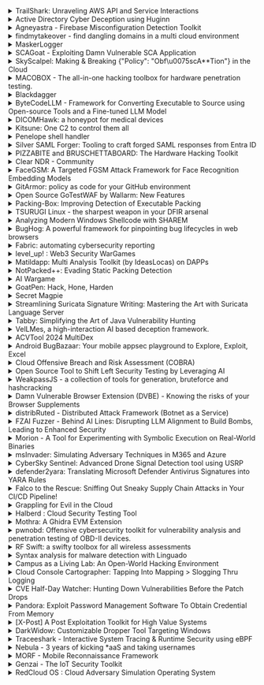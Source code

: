 <details>
  <summary>TrailShark: Unraveling AWS API and Service Interactions</summary>
  TrailShark Capture Utility is a tool designed to integrate AWS CloudTrail logs directly into Wireshark. This integration allows for near-real-time analysis of AWS API calls, providing invaluable insights for debugging, security and research. With TrailShark, you can capture and examine the internal API calls triggered by AWS services, better understand what is "running under the hood", consequently shedding light on potential vulnerabilities and security flaws.

  Github: https://github.com/Aqua-Nautilus/TrailShark
</details>

<details>
  <summary>Active Directory Cyber Deception using Huginn</summary>
  Huginn helps realise strategic adversary deception concepts from the MITRE Engage framework and the European Central Bank's cyber resilience report using novel techniques and an open-source program.



We demonstrate creation and monitoring of the following decoy assets during this presentation:

- Certificate Templates (ESC4 &amp; ESC1)

- Computer Object Take-over via RBCD

- Decoy Users

- Decoy Object ACLs

- Retrieve GMSA Passwords



Our objectives are to:

- Reduce the security posture requirements for engaging in cyber deception.

- Balance the intrinsic asymmetry of cyber-attacks by raising high-fidelity alerts around advanced attacker activity.

- Impose cost by embedding high-value deception artefacts within critical attack paths.

Github: https://github.com/huginn/huginn
</details>

<details>
  <summary>Agneyastra - Firebase Misconfiguration Detection Toolkit</summary>
  Firebase, a versatile platform by Google, powers countless web and mobile applications with its extensive suite of services including real-time databases, authentication, cloud storage, and hosting. Its ubiquity and ease of use make it a popular choice among developers, but also a prime target for misconfigurations that can lead to significant security vulnerabilities.



Agneyastra, a mythological weapon bestowed upon by the Agni (fire) Dev (god) is a divine weapon associated with the fire element. Presenting Agneyastra, a cutting-edge tool designed to empower bug bounty hunters and security professionals with unparalleled precision in detecting Firebase misconfigurations. With its comprehensive checks covering all of Firebase services, an intelligent correlation engine, and automated report generation, Agneyastra ensures that no vulnerability goes unnoticed, turning the tides in your favor.



Key Features:



1. Checks for Misconfiguration in all the Firebase services.

2. Intelligent Correlation Engine.

3. POC and Report Creation.


Github: https://github.com/JA3G3R/agneyastra
</details>

<details>
  <summary>findmytakeover - find dangling domains in a multi cloud environment</summary>
  findmytakeover detects dangling DNS record in a multi cloud environment. It does this by scanning all the DNS zones and the infrastructure present within the configured cloud service provider either in a single account or multiple accounts and finding the DNS record for which the infrastructure behind it does not exist anymore rather than using wordlist or bruteforcing DNS servers.

  Github: https://github.com/anirudhbiyani/findmytakeover
</details>

<details>
  <summary>MaskerLogger</summary>
  Have you ever been coding late at night, desperately trying to fix a bug before a deadline? In that mad scramble, did you accidentally log some sensitive data like a password or a customer's social security number? We've all been there. But those seemingly harmless logs can be a goldmine for attackers.

The pressure to produce features can lead to what we call "tunnel vision coding." We focus on critical tasks, sometimes neglecting crucial aspects like secure logging. To troubleshoot issues quickly, developers often leave trails of breadcrumbs - log messages. However, the rush to fix problems can lead to accidentally including sensitive data in these logs. Log management systems aren't designed to handle this sensitive information, creating a gaping security hole.

Imagine a hacker finding a log file with a juicy password or access token. It could be the key to a major security breach, costing your company millions in damages and reputational harm.

That's where MaskerLogger comes in as your security shield. It's an open-source logging library that seamlessly integrates with popular frameworks. MaskerLogger acts as a guardian for your sensitive information. It automatically detects and masks any sensitive data a developer might unintentionally log, keeping your logs clean and security-tight.

MaskerLogger isn't just about security. It saves developers valuable time by automating data masking, reducing the risk of human error. No more sifting through logs and redacting sensitive information manually.

Github: https://github.com/oxsecurity/MaskerLogger
</details>

<details>
  <summary>SCAGoat - Exploiting Damn Vulnerable SCA Application</summary>
  SCAGoat is a deliberately insecure web application designed for learning and testing Software Composition Analysis (SCA) tools. It offers a hands-on environment to explore vulnerabilities in Node.js and Java Springboot applications, including actively exploitable CVEs like CVE-2023-42282 and CVE-2021-44228 (log4j). This application can be utilized to evaluate various SCA and container security tools, assessing their capability to identify vulnerable packages and code reachability. As part of our independent research, the README includes reports from SCA tools like semgrep, snyk, and endor labs. Future research plans include incorporating compromised or malicious packages to test SCA tool detection and exploring supply chain attack scenarios.

  Github: https://github.com/harekrishnarai/Damn-vulnerable-sca
</details>

<details>
  <summary>SkyScalpel: Making & Breaking {"Policy": "Obf\u0075scA**Tion"} in the Cloud</summary>
  Cloud security professionals today must understand the role policies play in access management for all identities in their organizations � humans and machines alike. However, calculating an identity's effective permissions is complex due to policy inheritance (e.g. managed policies inherited from groups, roles and Service Control Principal, each with their own potential inline policies). But is a firm grasp on permissions calculation sufficient?  

 

Obfuscation of cloud policies, remote administration command scripts and various permissions parameters is an oft-overlooked attack vector with implications at several stages of the detection engineering pipeline. When "Allow" becomes "Al\u006Cow" and "iam:PassRole" becomes "iam:P*ole", are current detections evaded? Some obfuscation techniques are detectable in runtime events during creation but silently sanitized upon storage and/or later retrieval by corresponding APIs. Other techniques persist into the storage of created entities (e.g. IAM policies). These obfuscation scenarios can evade string-based detections, break policy rendering pages in Management Consoles, and even selectively overwrite policy contents of an attacker's choosing based on the defender's viewing method. Additionally, we identified subtle differences between official cloud provider tooling (CLI, SDKs, Management Console) that complicate the generation and detection of these obfuscation scenarios.

 

In this Arsenal session we will showcase obfuscation, deobfuscation, and detection scenarios using SkyScalpel � our brand new, fully custom open-source JSON tokenizer and syntax tree parser. SkyScalpel includes highly configurable randomized JSON-level obfuscation (Unicode encoding, insignificant whitespace packing, and selective special characters like \b and &nbsp;), policy-level obfuscation at the syntactical and functional levels (e.g., wildcard expansion of ActionNames), and deobfuscation and detection mechanisms for all aforementioned obfuscation capabilities.

 

Come see how SkyScalpel enables surgical precision in cloud offense and defense.

Github: https://github.com/Permiso-io-tools/SkyScalpel
</details>

<details>
  <summary>MACOBOX - The all-in-one hacking toolbox for hardware penetration testing.</summary>
  Nowadays, the IoT landscape is fulfilled with a multitude of products, devices and solutions using a pletora of protocols, architectures and designs. 

To bring some order to this chaos, MACOBOX was developed. 

MACOBOX has been designed to simplify and enhance hardware penetration testing by providing a comprehensive toolset for analyzing and extracting firmware from various hardware interfaces. With a custom 3D printed case, dedicated boards, and a user-friendly interface, MACOBOX ensures a seamless and efficient testing experience.

In this presentation we will review all its critical features and present some use cases and demos.

Github: https://github.com/mindstormsecurity/MACOBOX
</details>

<details>
  <summary>Blackdagger</summary>
  Blackdagger represents a significant advancement, offering a comprehensive solution for orchestrating complex workflows in DevOps, DevSecOps, MLOps, MLSecOps, and Continuous Automated Red Teaming (CART) environments.



At its core, Blackdagger simplifies the management and execution of intricate workflows through its user-friendly approach and powerful functionality. Leveraging a declarative YAML format, Blackdagger enables users to define automation pipelines using a Directed Acyclic Graph (DAG), facilitating clear and concise expression of task dependencies and execution logic.



What sets Blackdagger apart is its simplicity and versatility. Unlike traditional cron-based schedulers or workflow orchestration platforms, Blackdagger eliminates the need for extensive scripting or coding. With a built-in Web UI, users can easily manage, rerun, and monitor automation pipelines in real-time, streamlining the workflow management process. Additionally, Blackdagger offers native Docker support, enabling seamless integration with containerized environments, and a versatile toolset for task execution, including making HTTP requests and executing commands over SSH.

Blackdagger stands out due to its comprehensive features aimed at simplifying and enhancing automation workflow management. 



Highlights of Blackdagger



* Single binary file installation

* Declarative YAML format for defining DAGs

* Web UI for visually managing, rerunning, and monitoring pipelines

* Use existing programs without any modification

* Self-contained, with no need for a DBMS

* Suitable for Continuous Red Teaming (CART)

* Suitable for DevOps and DevSecOps

* Suitable for MLOps and MLSecOps

Github: https://github.com/ErdemOzgen/blackdagger
</details>

<details>
  <summary>ByteCodeLLM - Framework for Converting Executable to Source using Open-source Tools and a Fine-tuned LLM Model</summary>
  In this talk, we will present a proof of concept for ByteCodeLLM, a tool designed to convert obfuscated or closed-source Python EXEs back into their original source files.

Leveraging a fine-tuned Large Language Model (LLM), ByteCodeLLM offers accurate decompilation of newer Python versions such as 3.8 through 3.12.

Step 1: Extraction and Decompilation

Python EXEs are first extracted into .pyc and .pyd files using open-source tools like PyInstXtractor.

PyCDC and PyCDAS are utilized to decompile .pyc files into partially decompiled .py format and extract the byte code representation.

Step 2: Byte code to source code using a Fine-tuned LLM Model

ByteCodeLLM's model is trained on a vast dataset of Python projects and fine-tuned to provide accurate decompilation.

Using Ollama, users can host the LLM both locally and remotely. By calling the Ollama API, the partially decompiled Python files and their byte code are sent for processing

and generated into complete, accurate, and well-formatted source files.

ByteCodeLLM currently targets Python EXEs but can potentially be extended as a future framework for decompiling other byte code / virtual machine based programming languages and provides an easy-to-use command-line interface.

Github: https://github.com/cyberark/ByteCodeLLM
</details>

<details>
  <summary>DICOMHawk: a honeypot for medical devices</summary>
  DICOM is a standard that is broadly used for the storage and transmission of medical devices. DICOM has been targeted by attackers with millions of patient record data being at risk. For instance, researchers in BlackHat Europe 2023 revealed security issues with DICOM that lead to more than 3,800 DICOM servers accessible via the internet with many leaking health and personal information. 



In this arsenal presentation, we demonstrate DICOMHawk, an open-source python-based honeypot that is tailored for the DICOM protocol. With DICOMHawk we offer security practitioners and research a tool to be able to understand the attack landscape, lure attackers in, as well as understand Internet-level scanners such as Shodan. Among other properties, DICOMHawk offers various operations for a realistic DICOM server environment, the ability to comprehensively log DICOM associations, messages and events to understand incoming attacks, and a user-friendly web interface. Lastly, the honeypot is easily extendable via custom handlers.

Github: https://github.com/honeynet/DICOMHawk
</details>

<details>
  <summary>Kitsune: One C2 to control them all</summary>
  One of the most important tools used in Ethical Hacking and Red Team campaigns, are what we call "Command and Control" tools.



There are currently hundreds of them. Public, private, free or paid. Some are as famous as Cobalt Strike, while others are only known by their own creators.



The main problem with these tools is the lack of compatibility between them. Despite sharing many common elements, such as communication protocols or deployment and execution methods.



After working on different tools that aim to unify the chaotic world of shells and webshells, this ambitious project was born from the same need and aims to streamline and improve the work of pentesters, grouping different tools and techniques in a single graphical interface. In addition, Kitsune is capable of incorporating new functions to already known tools. Some of them, never seen before in other C2s.



If you have ever had too many terminals open, forgotten where a remote shell was or missed a graphical interface for your favourite tool, this talk is for you.

Github: https://github.com/JoelGMSec/Kitsune
</details>

<details>
  <summary>Penelope shell handler</summary>
  Penelope is a shell handler designed to be easy to use and intended to replace netcat when exploiting RCE vulnerabilities. It is compatible with Linux and macOS and requires Python 3.6 or higher. It is a standalone script that does not require any installation or external dependencies, and it is intended to remain this way.



Among the main features are:



 *   Auto-upgrade shells to PTY (realtime resize included)

 *   Logging interaction with the targets

 *   Download files/folders from targets

 *   Upload local/remote files/folders to targets

 *   Run scripts on targets and get output on a local file in real time.

 *   Spawn shells on multiple tabs and/or hosts

 *   Maintain X amount of active shells per host no matter what

 *   Multiple sessions

 *   Multiple listeners

 *   Can be imported by python3 exploits and get shell on the same terminal



Penelope can work in conjunction with metasploit exploits by disabling the default handler with `set DisablePayloadHandler True`



Currently only Unix shells are fully supported. There is only basic support for Windows shells (netcat-like interaction + logging) and the rest of the features are under way.

Github: https://github.com/brightio/penelope
</details>

<details>
  <summary>Silver SAML Forger: Tooling to craft forged SAML responses from Entra ID</summary>
  Silver SAML Forger is a tool developed to PoC SAML response forging, also known as Silver SAML and Golden SAML attacks, against applications federated to Entra ID for authentication using the SAML standard. The tool goes along with research into the vulnerabilities that can present in cloud identity providers, such as Entra ID, where if an attacker has access to the private key material Entra ID uses for SAML response signing, that the target applications may be susceptible to these forging attacks.



While Entra ID protects the private key if generated internally, as it cannot be exported, in the real-world organizations follow bad habits that may leave sensitive private key material available to an attacker. These sorts of habits have been observed by the research team that developed the Silver SAML Forger. Using this tool in combination with tools such as Burp Suite, you can demonstrate forging access to a target application. If the application supports certain types of SAML integrations, the identity provider will have no visibility into the authentication � you could think of these attacks as Kerberos Golden-ticket type attacks.



The tool requires the signing certificate to use, the username that is target for impersonation, and some basic federation information about the target application that can be derived from a few different methods.

Github: https://github.com/Semperis/SilverSamlForger
</details>

<details>
  <summary>PIZZABITE and BRUSCHETTABOARD: The Hardware Hacking Toolkit</summary>
  In the last decade we have witnessed the emerging of a new era of connected devices. With this new trend, we also faced a security knowledge gap that in the recent years emerged respect to the (I)IoT landscape. The lack of a properly-defined workflow to approach a security audit of (I)IoT devices and the lack of technical expertise among security personnel in relation to embedded hardware security worsen this gap even further. To bring some clarity and order to this complicated and variegated matter It has been developed PIZZAbite &amp; BRUSCHETTA-board: an all-in-one hardware hacking toolkit that can be considered the swiss-army-knife of any hardware hacker.

BRUSCHETTA-board is the latest device of the so-called WHID's CyberBakery family. It all started in 2019 from a personal need. The idea was to have a board that could gather in one single solution mutliple tools used by hardware hackers to interact with IoT and Embedded targets. It is the natural evolution of the other boards already presented in the past at BlackHat Arsenal: Focaccia-Board, Burtleina-Board and NANDo-Board. It has been designed for any hardware hacker out there that is looking for a fairly-priced all-in-one debugger &amp; programmer that supports: UART, JTAG, I2C &amp; SPI protocols and allows to interact with different targets' voltages (i.e., 1.8, 2.5, 3.3 and 5 Volts!). 

PIZZAbite is a cheaper and open-hardware version of a commercial PCB holder, perfect for probing &amp; holding your PCB while soldering or inspection. The PIZZAbite PCB probes are mounted on flexible metal arm and a powerful magnet in the base for easy positioning. The one of the kind "lift and drop" function takes away the need for annoying and complicated set screws. Thanks to the extreme flexibility of the arms connected to the PIZZAbite PCBs, the compressible needle (a.k.a. PogoPin) maintain constant pressure at the probing point so even if the board is bumped into the probe tip will always stay in position. 

In this presentation, we will review with practical examples how PIZZAbite &amp; BRUSCHETTA-board work against real IoT devices.

Github-PIZZAbite: https://github.com/whid-injector/PIZZAbite
Github-BRUSCHETTA-board : https://github.com/whid-injector/BRUSCHETTA-board

</details>

<details>
  <summary>Clear NDR - Community</summary>
  <p><span>For the last decade, SELKS has been the go-to open source platform for network security professionals, combining Suricata's power with an all-in-one toolkit. Now, we're unveiling its revolutionary successor: Clear NDR� - Community from Stamus Networks.</span>

<span>This isn't just an upgrade; it's a complete reimagining of what open source network security can be. We've rebuilt the platform from the ground up, focusing on:</span>

<span>Streamlined User Experience: An intuitive interface that makes complex threat hunting and incident response accessible to both seasoned analysts and newcomers alike.</span>
<span>Commercial-Grade Performance: Leveraging the architecture of our Stamus Security Platform, Clear NDR - Community delivers the speed and scalability required for modern, high-traffic networks.</span>
<span>Feature Parity: Inherit many of the advanced features previously exclusive to our commercial platform, including</span>
<span>100% Open Source Commitment: Clear NDR - Community remains completely free to use, modify, and distribute. We believe in the power of community collaboration to drive innovation in network security.</span>
<span>In this talk, Stamus Networks Co-Founder Peter Manev will dive into the technical details of Clear NDR - Community, showcasing its capabilities through real-world scenarios. We'll also discuss our vision for the future of open source network security and how you can get involved in shaping this exciting new platform.</span>

<span>Whether you're a long-time SELKS user, a security enthusiast, or simply curious about the future of network defense, this session will provide a comprehensive introduction to Clear NDR - Community and its potential to transform the way you protect your networks.</span>

<span>Key Takeaways:</span>

<span>Discover the key advancements in Clear NDR - Community compared to SELKS</span>
<span>Learn how to leverage its powerful features for enhanced threat detection and response</span>
<span>Understand the benefits of open source in the network security landscape</span>
<span>Gain insights into how you can contribute to and benefit from the Clear NDR - Community edition</span></p>

Website: https://www.stamus-networks.com
</details>

<details>
  <summary>FaceGSM: A Targeted FGSM Attack Framework for Face Recognition Embedding Models</summary>
  Our faces are being scanned every day: to unlock phones, to establish KYC identity, and perhaps to board many flights. Truth be told, with great adoption comes even greater threats lurking. Since the dawn of facial recognition technology, many adversarial techniques to fool facial recognition models have come to their inception: Fast Gradient Sign Method (FGSM), Deepfake, Projected Gradient Descent (PGD), and many more. The bad news is, to exploit facial recognition technology is no walk in the park. One must have both AI proficiency and hacking finesse to actually pull it off flawlessly. 



But not with FaceGSM. As the name implies, FaceGSM utilizes the FGSM approach to create a subtle layer of semi-invincible pixels. When applied to an image of a person's face, this layer will make the model to misidentify the face as someone else.



What the name does not imply, however, is that you don't even need to know what an FGSM is to exploit a facial recognition model using FaceGSM framework. With just access to a facial recognition model and the target's face of your choice, FaceGSM will attempt to understand the construction of the model, apply image pre-processing accordingly, and then generate layers of perturbation pixels that could make a facial recognition model to misclassify your face into your target's face.

Github: https://github.com/facegsmproject/FaceGSM/
</details>

<details>
  <summary>GitArmor: policy as code for your GitHub environment</summary>
  DevOps security does not only mean protecting the code, but also safeguarding the entire DevOps platform against supply chain attacks, integrity failures, pipelines injections, outsider permissions, worst practices, missing policies and more. 



DevOps platforms like GitHub can easily grow in repos, actions, tokens, users, organizations, issues, PRs, branches, runners, teams, wiki, making admins' life impossible. This means also lowering the security of such environment. 



GitArmor is a policy as code tool, that helps companies,teams and open-source creators, evaluate and enforce their GitHub (only for now) security posture at repository or organization level. Using policies defined using yml, GitArmor can run as CLI, GitHub action or GitHub App, to unify visibility into DevOps security posture and strengthen resource configurations as part of the development cycle.

Github: https://github.com/dcodx/gitarmor
</details>

<details>
  <summary>Open Source GoTestWAF by Wallarm: New Features</summary>
  GoTestWAF is a well-known open-source tool for evaluating Web Application Firewalls (WAFs), Runtime Application Self-Protection (RASPs), Web Application and API Protection (WAAP), and other security solutions by simulating attacks on the protected applications and APIs. The tool supports an extensive array of attack vectors, evasion techniques, data encoding formats, and runs tests across various protocols, including traditional web interfaces, RESTful APIs, WebSocket communications, gRPC, and GraphQL. Upon completion of the tests, it generates an in-depth report grading efficiency of solution and mapping it against OWASP guidelines. 



The recently added features to the GoTestWAF are:

Vendor Identification/Fingerprinting: With session handling improvements, GoTestWAF can automatically identify security tools/vendors and highlights findings in the report.

OWASP Core Rule Set Testing: A script is added to generate test sets from the OWASP Core Rule Set regression testing suite. These vectors are not available by default and require additional steps as outlined in the readme.

Regular Expressions for WAF Response Analysis: Regular expressions can be used to analyze WAF responses.

Cookie Handling: GoTestWAF can consider cookies during scanning and update the session before each request. This allows scanning hosts that require specific WAF-specific cookies, as otherwise, requests are blocked.

Email Report Sending: GoTestWAF interactively prompts for an email address to send the report. 

New Placeholders: Numerous new placeholders have been added, listed in the readme's "How It Works" section.

Github: https://github.com/wallarm/gotestwaf
</details>

<details>
  <summary>Packing-Box: Improving Detection of Executable Packing</summary>
  This Docker image is an experimental toolkit gathering analyzers, detectors, packers, tools and machine learning machinery for making datasets of packed executables and training machine learning models for the static detection of executable packing applied to multiple formats (including PE, ELF and Mach-O) and for studying the best features that can be used in learning-based static detectors. Furthermore, it currently holds various functionalities to focus on supervised, unsupervised or even adversarial learning and is constantly being improved for extending its capabilities.

  Github: https://github.com/packing-box/docker-packing-box
</details>

<details>
  <summary>TSURUGI Linux - the sharpest weapon in your DFIR arsenal</summary>
  Any DFIR analyst knows that everyday in many companies, it doesn't matter the size, it's not easy to perform forensics investigations often due to lack of internal information (like mastery all IT architecture, have the logs or the right one...) and ready to use DFIR tools.



As DFIR professionals we have faced these problems many times and so we decided last year to create something that can help who will need the right tool in the "wrong time" (during a security incident).



And the answer is the Tsurugi Linux project that, of course, can be used also for educational purposes.

A special Tsurugi Linux BLACKHAT EDITION will be shared only with the participants.

https://tsurugi-linux.org/
</details>

<details>
  <summary>Analyzing Modern Windows Shellcode with SHAREM</summary>
  Shellcode is omnipresent, a constant part of the exploitation and malware ecosystem. Injected into process memory, there are limitless possibilities. Yet until recently, analysis techniques were severely lacking. We present SHAREM, an NSA-funded shellcode analysis framework with stunning capabilities that will revolutionize how we approach the analysis of shellcode. 



SHAREM can emulate shellcode, identifying more than 25,000 WinAPI functions as well as 99% of Windows syscalls. This emulation data can also be ingested by its own custom disassembler, allowing for functions and parameters to be identified in the disassembly for the first time ever. The quality of disassembly produced by SHAREM is virtually flawless, markedly superior to what is produced by leading disassemblers. In comparison, IDA Pro or Ghidra might produce a vague "call edx," as opposed to identifying what specific function and parameters is being called, a  highly non-trivial task when dealing with shellcode.



One obstacle with analyzing shellcode can be obfuscation, as an encoded shellcode may be a series of indecipherable bytes�a complete mystery. SHAREM can easily overcome this, presenting the fully decoded form in the disassembler, unlocking all its secrets. Without executing the shellocode, emulation can be used to help fully deobfuscate the shellcode. In short, a binary shellcode � or even the ASCII text representing a shellcode � could be taken and quickly analyzed, to discover its true, hidden functionality.



One game-changing innovation is complete code coverage. With SHAREM, we ensure that all code is executed, capturing function calls and arguments that might otherwise be impossible to get. This is done by taking a series of snapshots of memory and CPU register context; these are restored if a shellcode ends with unreached code. In practical terms, this means if a shellcode ordinarily would prematurely terminate, we might miss out several malicious functions. Complete code coverage allows us to rewind and restart at specific points we should not be able to reach, discovering all functionality.

SHAREM will now integrate AI to help resolve what exactly is going on. The enumerated APIs and parameters can be analyzed to identify malicious techniques, which could be found in MITRE ATT&amp;CK framework and elsewhere. This helps reduce the human analysis effort required. Additionally, 



SHAREM can use AI to rename functions based on functionality. AI is also used to provide detailed text descriptions of how each WinAPI or syscall is used within the shellcode, especially as it pertains to MITRE. There is much more to be seen with the new AI-enhanced capabilities.



The ease and simplicity of SHAREM is breathtaking, especially comparison to how much time and effort similar analysis would require otherwise. SHAREM represents a major shift in our capability to analyze shellcode in a highly efficient manner, documenting every possible clue � whether it be functions, parameters, secrets, or artifacts.



For reverse engineers of all kinds, SHAREM is a must-see presentation.

Github: https://github.com/Bw3ll/sharem
</details>

<details>
  <summary>BugHog: A powerful framework for pinpointing bug lifecycles in web browsers</summary>
  BugHog is a comprehensive framework designed to identify the complete lifecycle of browser bugs, from the code change that introduced the bug to the code change that resolved the bug. For each bug's proof of concept (PoC) integrated in BugHog, the framework can perform automated and dynamic experiments using Chromium and Firefox revision binaries.



Each experiment is performed within a dedicated Docker container, ensuring the installation of all necessary dependencies, in which BugHog downloads the appropriate browser revision binary, and instructs the browser binary to navigate to the locally hosted PoC web page. Through observation of HTTP traffic, the framework determines whether the bug is successfully reproduced. Based on experiment results, BugHog can automatically bisect the browser's revision history to identify the exact revision or narrowed revision range in which the bug was introduced or fixed.



BugHog has already been proven to be a valuable asset in pinpointing the lifecycle of security bugs, such as Content Security Policy bugs.

Github: https://github.com/DistriNet/BugHog
</details>

<details>
  <summary>Fabric: automating cybersecurity reporting</summary>
  Fabric is an open-source CLI tool and a configuration language for automating cybersecurity reporting. Taking inspiration from Terraform, we built a reporting-as-code DevSecOps tool that automates data collation and content rendering. By automating operational reporting, Fabric saves security teams time, formalizes communications, and improves stakeholder management.

  Github: https://github.com/blackstork-io/fabric
</details>

<details>
  <summary>level_up! : Web3 Security WarGames</summary>
  As we navigate the increasingly interconnected digital landscape, the dawn of Web3, or the decentralized web, marks a significant leap forward in internet technology. Powered by blockchain technology and smart contracts, Web3 promises unparalleled levels of decentralization, transparency, and user empowerment. However, with these new opportunities come novel challenges, and none are more pressing than security. While the decentralized nature of Web3 eliminates single points of failure characteristic of Web2 applications, it also introduces a unique set of vulnerabilities that require attention.



From exploitable smart contract code to sophisticated re-entrancy attacks, Web3's security threats pose significant financial and reputational risks, as demonstrated by high-profile hacking incidents in recent years. This underscores the critical need for a deep understanding of Web3 security. As a result, designing, developing, and operating secure Web3 applications and platforms have become essential skills in today's rapidly evolving digital terrain. Simply building on top of blockchain technologies is no longer enough; developers, cybersecurity experts, and even end-users must now grasp the fundamental principles of securing these systems to ensure a safe and trustworthy online environment.



The level_up! project is an open-source initiative aimed at teaching about security in Web3. It provides a platform featuring a system of challenges, categorized by difficulty level, where various Web3 concepts are presented, and points are earned upon successfully overcoming these challenges. The goal is learning. Users register on the platform and can deploy multiple SmartContracts. Each challenge might comprise one or more SmartContracts.

Github: https://github.com/Telefonica/level_up
</details>

<details>
  <summary>Matildapp: Multi Analysis Toolkit (by IdeasLocas) on DAPPs</summary>
  Web3 is a paradigm that has burst into the digital world with force. Millions of transactions are performed on different types of blockchain. The importance of smart contracts on blockchain, such as Ethereum, is gaining greater relevance due to the finances being managed. A single error or security breach can cost millions of dollars, making cybersecurity a vital factor. This paper introduces the tool Madildapp, which enables conducting DAST and SAST tests to evaluate the security of smart contracts and other elements within the Web3 value chain (such as DAPPs themselves). It is an innovative tool that aggregates different types of tests oriented towards different types of elements, including bytecode, pure source code, and the contract in its own execution through dynamic tests. Madildapp is an all-in-one modular implementation that will help the community to improve the tool.

  Github: https://github.com/Telefonica/Matildapp
</details>

<details>
  <summary>NotPacked++: Evading Static Packing Detection</summary>
  NotPacked++ is an adversarial weaponized tool to alter a packed executable to evade static packing detection. It is designed to be used by malware analysts to test the effectiveness of their detection mechanisms and to improve their detection capabilities. It is also useful for red teamers to test the effectiveness of their evasion techniques, and highlight potential weaknesses of a target's security mechanisms.

  Github: https://github.com/packing-box/packer-masking-tool
</details>

<details>
  <summary>AI Wargame</summary>
  Come join a fun and educational attack and defence AI wargame. You will be given an AI chatbot. Your chatbot has a secret that should always remain a secret! Your objective is to secure your chatbot to protect its secret while attacking other players' chatbots and discovering theirs. The winner is the player whose chatbot survives the longest (king of the hill). All skill levels are welcomed, even if this is your first time seeing code, securing a chatbot, or playing in a wargame.



Right at the start, there will be a briefing to show how to play in the wargame. Knowledge of the OpenAI Python SDK helps but is not a requirement. Each player has access to their chatbot source code repository where they can run, test, debug and push their changes.
</details>

<details>
  <summary>GoatPen: Hack, Hone, Harden</summary>
  GoatPen is a diverse collection of vulnerable applications and infrastructure, affectionately referred to as "goats," designed for learners to practice their skills. Currently, GoatPen includes AWSGoat (AWS Security), GCPGoat (GCP Security), AzureGoat (Azure Security), GearGoat (Automobile Security), and ICSGoat (ICS Security), with more in the development and concept stages. Together, these tools have garnered over 2,700 stars and 1,200 forks on GitHub, reflecting their popularity and utility in the security community. Each member of GoatPen is actively maintained and updated.

Deploying these tools is made simple with GoatPen, requiring only Docker on your local system. GoatPen's built-in deployment helpers ensure a smooth setup of individual components, offering flexibility and ease of use for security professionals and developers. This platform also makes it easy for enthusiasts and learners to discover and keep up with the latest updates and additions to these security tools.

GoatPen
https://github.com/ine-labs/AWSGoat
https://github.com/ine-labs/GCPGoat
https://github.com/ine-labs/AzureGoat
https://github.com/ine-labs/GearGoat
https://github.com/ine-labs/ICSGoat
</details>

<details>
  <summary>Secret Magpie</summary>
  Secret Magpie is a secret scanning tool that leverages Gitleaks and TruffleHog as a backend for bulk scanning git repositories within organizations such as GitHub, Bitbucket, Azure DevOps, etc in order to produce machine readable and human friendly output. Secret Magpie is able to provide a web based UI for quickly filtering through the results from the backend tools to help with quickly eliminating false positives and identifying the most likely place secrets will be found.

  Github: https://github.com/punk-security/secret-magpie
</details>

<details>
  <summary>Streamlining Suricata Signature Writing: Mastering the Art with Suricata Language Server</summary>
  Writing signatures for Suricata and other intrusion detection systems (IDS) is considered by many to be a form of art. One of the main reasons is that the rule writer needs to start by examining a network trace to identify patterns that are representative to a threat/behavior without being too broad (to avoid false positives) or too narrow (to avoid being escaped at the first change of a bit in the attack). But the language used to write signatures is the second reason. It is not really expressive and doesn't have advanced constructs. As a result signatures require complex writing to do things that could appear simple. And there are implicit conventions and structures that must be followed to guarantee correct integration in the detection engine.



The open-source Suricata Language Server (SLS) has been developed to solve these problems. SLS is a Language Server Protocol implementation that allows the user to benefit from built-in Suricata diagnostic capabilities when editing rules. SLS provides advanced diagnostics as well as auto-completion.



In this talk, you will see how SLS can be used and how to make sense of the error messages. You will also discover what Suricata features are used behind the scene to make this possible.

Presentation: https://www.youtube.com/watch?v=nzkGmr4p5dE
</details>

<details>
  <summary>Tabby: Simplifying the Art of Java Vulnerability Hunting</summary>
  Tabby is an automated vulnerability discovery ecosystem specifically designed for Java, aimed at enhancing the efficiency of security researchers in identifying vulnerabilities in third-party dependencies and commercial applications. It introduces a phased taint analysis algorithm based on code property graphs, ensuring both scalability and repeatability throughout the analysis process. The ecosystem consists of four main components:



- Tabby Core: The heart of Tabby, this component leverages a taint analysis engine to transform code into graph data. It supports custom plugins, allowing users to inject their own logic into processes such as function identification and call edge creation, enabling precise recognition of specific code patterns.

- Tabby-Path-Finder: Utilizes Neo4j's powerful graph traversal capabilities to perform inter-procedural taint analysis on graph databases.

- Tabby-Vul-Finder: Imports tainted data into the graph database and supports configurable automated vulnerability discovery, streamlining the detection process.

- Tabby-Intellij-Plugin: Integrates with IntelliJ IDEA to provide quick navigation from graph data to code, significantly improving the efficiency of vulnerability analysis.



With Tabby, you can uncover a wide range of Java-related vulnerabilities, including classic web vulnerabilities (such as those involving various frameworks and servlets), Netty-style RPC vulnerabilities, and diverse deserialization exploitation chains. The art of Java vulnerability hunting is simplified into cypherized database queries. To date, Tabby has helped discover over 100 zero-day vulnerabilities, with CVEs filed for several open-source projects, including XStream and Dubbo.

Github: https://github.com/wh1t3p1g/tabby
</details>

<details>
  <summary>VelLMes, a high-interaction AI based deception framework.</summary>
  VelLMes is the first free-software AI-based deception framework that can create digital-twins of Linux shells (SSH), SMTP, POP, HTTP and MYSQL protocols.



It is based on new deception research that uses fine-tuned and trained LLMs to create high-interaction honeypots that look exactly like your production servers. When attackers connect to a VelLMes SSH, they can not distinguish it from a real Linux shell. The LLM creates in real time, and depending on the commands of the attacker, the complete structure of the simulated computer, including file contents, output of all commands, connection to the Internet (simulated), users, and more.



VelLMes key features are:

The content from a previous session can be carried over to a new session to ensure consistency.

It uses a combination of techniques for prompt engineering, including chain-of-thought.

Uses prompts with precise instructions to address common LLM problems.

More creative file and directory names for Linux shells

In the Linux shell the users can "move" through folders

Response is correct also for non-commands for all services

It can simulate databases and their relations in the MySQL honeypot.

It can create emails with all the necessary header info in the POP3 honeypots.

It can respond to HTTP GET requests



VelLMes was evaluated and tested in its generative capabilities and deception capabilities with human penetration tester professionals to see if they can recognize the honeypot. Most attackers do not realize this is deception, and it performs much better than other deception technologies we have compared against. 



VelLMes can bring a new perspective to your deception technology in your company.

Github: https://github.com/stratosphereips/VelLMes-AI-Deception-Framework
</details>

<details>
  <summary>ACVTool 2024 MultiDex</summary>
  ACVTool is a sophisticated bytecode instrumentation tool designed for highlighting instruction coverage in Android apps. In 2024, ACVTool received a major update unlocking smali coverage analysis for modern Android apps. Now, ACVTool supports complex Multidex and Multi-APK applications that you can pull right from your Android device. With ACVTool we highlight exact bytecode instruction (in smali representation) executed when running a particular feature, e.g. to see the actually running code behind a tap of a button. To further depict selected app behavior, ACVTool may partially shrink not executed code. ACVTool works on 3rd-party Android apps without source code, and it does not require a rooted device.

  Github: https://github.com/pilgun/acvtool
  Demo: https://www.youtube.com/watch?v=0GLyqFdxboQ
</details>

<details>
  <summary>Android BugBazaar: Your mobile appsec playground to Explore, Exploit, Excel</summary>
  Ever felt frustrated of installing multiple apps to learn and practice Android pentesting? BugBazaar is all in one mobile application designed to serve as a hands-on learning platform for mobile application security enthusiasts. Created intentionally with over 30 vulnerabilities and 10+ features, BugBazaar provides a real-world environment for users to explore, practice, and enhance their mobile app security and penetration testing skills.

Whether you're a security enthusiast, a developer looking to understand vulnerabilities, a beginner entering the mobile app security arena, or a professional seeking skill refinement, BugBazaar has something for everyone. With a diverse range of vulnerabilities, from "Remote Code Execution through insecure Dynamic Code Loading" to "One Click Account Takeover via deeplink," BugBazaar covers an array of scenarios and vulnerabilities commonly found in mobile applications.

Cherry on the top is BugBazaar gets frequent updates with latest vulnerabilities to keep up with current mobile applications security landscape.

Github: https://github.com/payatu/BugBazaar
</details>

<details>
  <summary>Cloud Offensive Breach and Risk Assessment (COBRA)</summary>
  Cloud Offensive Breach and Risk Assessment (COBRA) is an open-source tool designed to empower users to simulate attacks within multi-cloud environments, offering a comprehensive evaluation of security controls. By automating the testing of various threat vectors including external and insider threats, lateral movement, and data exfiltration, COBRA enables organizations to gain insights into their security posture vulnerabilities. COBRA is designed to conduct simulated attacks to assess an organization's ability to detect and respond to security threats effectively.

  Github: https://github.com/PaloAltoNetworks/cobra-tool
</details>

<details>
  <summary>Open Source Tool to Shift Left Security Testing by Leveraging AI</summary>
  **Shift left** means conducting security testing earlier in the software and application development phases. In traditional DevOps, the stages typically flow like this: Plan &gt; Code &gt; Build &gt; Test &gt; Deploy &gt; Monitor.



Detecting critical security issues during the development phase is much more cost-effective since fixing vulnerabilities at later stages can be significantly more expensive. One approach to achieving this is through **source code analysis** using AI to detect vulnerabilities early. This includes monitoring whether new vulnerabilities are being introduced in pull requests.



At Akto, we have developed an open-source tool that can perform all the above in a shift-left manner. I have built this tool in the last one year and want to showcase it's capability.



Akto's source code scanning can detect:



- All the APIs currently defined in the source code

- All the parameters of those APIs

- The authentication mechanisms



This method allows for pinpointing the exact location where a security fix is needed and detecting any new vulnerabilities being added through continuous integration and continuous deployment (CI/CD) processes.



This is my main project and I will love to present my work to audience at BlackHat.

Website: https://www.akto.io/
</details>

<details>
  <summary>WeakpassJS - a collection of tools for generation, bruteforce and hashcracking</summary>
  Collection of javascript tools and apps for password generation, hashcracking etc. Right. From. Your. Browser. 

This collection includes various snippets combined together in a standalone static web app that can be used with any browser. With it, users can generate a password list based on certain criteria and hashcat rules, subdomains for OSINT, or crack a range of hashes, including but not limited to NetNTLMv2, MD5Crypt, JWT and more.

Github: https://github.com/zzzteph/weakpass
</details>

<details>
  <summary>Damn Vulnerable Browser Extension (DVBE) - Knowing the risks of your Browser Supplements</summary>
  In the ever expanding world of Browser Extensions, security remains a big concern. As the demand of the feature-rich extensions increases, priority is given to functionality over robustness, which makes way for vulnerabilities that can be exploited by malicious actors. The danger increases even more for organizations handling sensitive data like banking details, PII, confidential org reports etc. 



Damn Vulnerable Browser Extension (DVBE) is an open-source vulnerable browser extension, designed to shed light on the importance of writing secure browser extensions and to educate the developers and security professionals about the vulnerabilities and misconfigurations that are found in the browser extensions, how they are found &amp; how they impact business. This built-to-be vulnerable extension can be used to learn, train &amp; exploit browser extension related vulnerabilities.

Github: https://github.com/infosecak/DVBE
</details>

<details>
  <summary>distribRuted - Distributed Attack Framework (Botnet as a Service)</summary>
  Penetration testing tools often face limitations such as IP blocking, insufficient computing power, and time constraints. However, these challenges can be overcome by executing these tests across a distributed network of hundreds of devices. Organizing such a large-scale attack efficiently is complex, as the number of nodes increases, so does the difficulty in orchestration and management.



distribRuted provides the necessary infrastructure and orchestration for distributed attacks. This framework allows developers to easily create and execute specific distributed attacks using standard application modules. Users can develop their attack modules or utilize pre-existing ones from the community. With distribRuted, automating, managing, and tracking a distributed attack across hundreds of nodes becomes straightforward, thereby enhancing efficiency, reducing time and costs, and eliminating a Single Point of Failure (SPoF) in penetration testing.

Github: https://github.com/distribRuted
</details>

<details>
  <summary>FZAI Fuzzer - Behind AI Lines: Disrupting LLM Alignment to Build Bombs, Leading to Enhanced Security</summary>
  <p>Who would have thought that asking LLMs to build bombs could enhance their security? Hold that thought. As these models become integral to our everyday digital tools�resembling a new operating system�they lack many of the security features we've come to expect. But here's where we turn the tables: understanding and disrupting their core alignments.

Our approach uses our deep experience as vulnerability researchers and applies zero-day research strategies to Generative AI. We've developed a systematic method to break into all the most updated LLM models and are excited to share our new open-source fuzzing infrastructure. This tool doesn't just jailbreak LLMs efficiently�it also helps us create detection-based solid solutions that improve LLM security.
</p>

https://github.com/cyberark/FuzzyAI
</details>

<details>
  <summary>Morion - A Tool for Experimenting with Symbolic Execution on Real-World Binaries</summary>
  Morion (https://github.com/cyber-defence-campus/morion) is a proof-of-concept (PoC) tool to experiment with symbolic execution and to investigate the current limitations of this technique when applied to real-world binaries. Morion utilizes Triton (https://github.com/JonathanSalwan/Triton) as its underlying symbolic execution engine and operates in two distinct execution modes: (1) Tracing: Record concrete execution traces (concrete initial register/memory values, as well as a sequence of assembly instructions) of a target binary (optionally in a cross-platform remote setup). (2) Symbolic Execution: Analyze collected program traces by executing them symbolically.



Morion's modular design facilitates the seamless integration of custom symbolic analysis passes. It currently includes passes for detecting and analyzing control-flow and memory hijacking conditions, reasoning about code coverage, as well as assisting with the generation of ROP chains. Currently, Morion's implementation is restricted to ARMv7 binaries. However, the tool can be easily extended to support other architectures compatible with its underlying symbolic execution engine Triton.



To highlight some of Morion's capabilities, a detailed write-up (https://github.com/cyber-defence-campus/netgear_r6700v3_circled) has been created that demonstrates how the tool can assist in the process of exploit generation. The targeted vulnerability corresponds to CVE-2022-27646, a known stack buffer overflow affecting NETGEAR R6700v3 routers (in version 10.04.120_10.0.91). Along with demonstrating Morion's main functionalities, the write-up provides a comprehensive explanation - including setup, emulation, tracing, symbolic execution, vulnerability description and exploit generation - allowing the interested reader to follow along.

Just a thanks to the authors for pointing to their githubs. <3

https://github.com/cyber-defence-campus/morion
</details>

<details>
  <summary>msInvader: Simulating Adversary Techniques in M365 and Azure</summary>
  msInvader is an adversary simulation tool built for blue teams, designed to simulate adversary techniques within M365 and Azure environments. This tool generates attack telemetry, aiding teams in building, testing, and enhancing detection analytics. By implementing multiple authentication mechanisms, including OAuth flows for compromised user scenarios and service principals, msInvader mirrors realistic attack conditions. It interacts with Exchange Online using the Graph API, EWS, and REST API, providing comprehensive simulation capabilities. This session will explore msInvader's technical features, demonstrating its application in improving security defenses through detailed adversary simulations.

  Github: https://github.com/mvelazc0/msInvader
</details>

<details>
  <summary>CyberSky Sentinel: Advanced Drone Signal Detection tool using USRP</summary>
  Drone signal detection tools are critical for ensuring security and regulatory compliance across diverse environments. This tool is named "CyberSky Sentinel," an embedded system designed for cost-effectiveness and efficiency, harnessing the capabilities of the USRP (Universal Software Radio Peripheral) to detect and analyze drone signals.
</details>

<details>
  <summary>defender2yara: Translating Microsoft Defender Antivirus Signatures into YARA Rules</summary>
  Defender2yara is a Python-based utility that converts Microsoft Defender Antivirus Signatures (VDM) into YARA rules. This tool addresses the limitations of black-box signatures, which often lack the context information of the detection essential for researchers. The YARA rules generated by this tool provide information on how Microsoft Defender detects threats, which statical features are focused on for the detection and the context of the threat classification. Defender2yara enables security professionals to create YARA rules from the latest or manually provided Microsoft Defender's signature database by bridging the gap between Microsoft's proprietary signature formats and the widely adopted human-readable YARA rule.



Key features of defender2yara include the ability to translate strings and hex byte patterns, integrate threat-scoring logic into YARA conditions, and download the latest signature databases. The tool supports exporting YARA rules into a single file or files organized by malware family, optimizing scanning efficiency with some techniques such as file header checks. Users can also specify paths for database files, ensuring flexibility in various environments.



The presentation will discuss the motivation behind defender2yara, focusing on the challenges of black-box signatures and the need for customizable detection mechanisms. It will provide an overview of Microsoft Defender's signature database structure, detailing VDM file components like strings, hex byte patterns, and threat-scoring logic.



Additionally, the architecture of defender2yara will be explored, with a high-level overview and detailed breakdown of the modules, including signature parsing and YARA rule generation. Example usage scenarios will be showcased for Blue Teams, emphasizing threat-hunting by customizing detection rules. This involves using defender2yara to create tailored YARA rules from the latest signatures, enhancing their ability to detect specific threats.



For Red Teams, the presentation will cover analyzing YARA rules to identify detection gaps and crafting evasive techniques for penetration testing and red teaming exercises.

Github: https://github.com/t-tani/defender2yara
</details>

<details>
  <summary>Falco to the Rescue: Sniffing Out Sneaky Supply Chain Attacks in Your CI/CD Pipeline!</summary>
  The increasing sophistication and frequency of supply chain attacks necessitate reevaluating current security practices. This talk explains how to use Falco, a CNCF open-source runtime security tool, to detect threats and malicious behaviors inside your CI/CD pipelines.

Continuous Integration and Continuous Deployment (CI/CD) pipelines are essential for modern software development, enabling rapid code integration, testing, and deployment. Deep visibility inside the CI/CD pipelines is critical to ensuring that the code released into production environments is secure and trustworthy. SolarWinds, CodeCov, and the recent xz-utils supply chain attacks could all have been detected by shifting further left well-known runtime security practices, starting by observing the behavior of the build and deploy servers.

With its exceptional visibility into Linux kernel system calls, Falco can be seamlessly integrated into CI/CD workflows to monitor the CI/CD server's runtime behavior. By providing valuable information on runtime events, such as malicious connections and file accesses, Falco becomes a reliable ally in detecting anomalous behavior in continuous integration pipelines.



We will walk you through real-world scenarios based on recent CI/CD threats, demoing how Falco can be used in GitHub Actions pipelines to detect malicious behaviors.

Github: https://github.com/falcosecurity/falco
</details>

<details>
  <summary>Grappling for Evil in the Cloud</summary>
  Cloudgrapple is a purpose-built tool designed for effortless querying of high-fidelity and single-event detections related to well-known threat actors in popular cloud environments such as AWS and Azure. Leveraging the capabilities of cloudgrep in the background�an established tool developed by Cado Security, explicitly designed to do what its name suggests�the tool is crafted with our Tactics, Techniques, and Procedures (TTPs). This integration enables users to query for and gather the latest threat intelligence, making Cloudgrappler a robust asset for any organization keen on assessing potential security incidents and determining the impact of an attack

  Github: https://github.com/Permiso-io-tools/CloudGrappler
</details>

<details>
  <summary>Halberd : Cloud Security Testing Tool</summary>
  Halberd is an open-source security testing tool to proactively assess cloud threat detection by executing a comprehensive array of attack techniques across multiple platforms (Entra ID, M365, Azure and AWS) reducing the need for multiple tools while enabling cross-platform attack path testing. 



Leveraging Halberd, security teams can swiftly &amp; easily execute attack techniques to generate telemetry and validate their controls and detection &amp; response capabilities via a simple intuitive web interface. Halberd aims to reduce the friction to perform effective and continuous security testing by providing an easy to deploy and executable library of attack techniques. Halberd also provides additional capabilities to automate testing and testing with attack playbooks making it easier to chain and emulate

Github: https://github.com/vectra-ai-research/Halberd
</details>

<details>
  <summary>Mothra: A Ghidra EVM Extension</summary>
  Recent years have witnessed the rise of cyber-attacks targeting Ethereum and EVM-based blockchains. Many of these attacks have involved the deployment of malicious EVM-compatible smart contracts to facilitate the hacks. One notable example is the use of "callee" smart contracts in flash loan attacks, which have resulted in substantial financial losses since early 2020. These malicious smart contracts are typically scripted in high-level languages (e.g., Solidity and Vyper), compiled into EVM bytecode, and deployed by bad actors without source code verification, making forensic analysis challenging.



To better understand the malicious smart contracts, EVM decompilers (e.g., EtherVM [1], Dedaub [2]) are commonly used by security researchers to convert EVM bytecode into high-level languages. However, the lack of interactive functionalities on existing decompilers makes comprehensive analysis difficult. Specifically, these tools do not allow for illustrating control flow graphs, adding comments, patching contract bytecode, and other interactive features. Notably, IDA Pro [3] and Ghidra [4], renowned for their robust interactive user interfaces and reverse engineering capabilities within the security research community, do not inherently support EVM. While plugins like the IDA EVM plugin [5] and Ghidra EVM plugin [6] have been developed to bridge this gap, they still have limitations, such as incomplete support for the 256-bit machine word size and limited decompilation capabilities.



We present Mothra, a Ghidra extension designed to address the aforementioned limitations. By integrating with Ghidra, Mothra facilitates the disassembly, CFG visualization, and decompilation of smart contracts. Moreover, Mothra analyzes EVM bytecode to uncover the internals of smart contract such as smart contract metadata, external functions, function signatures, and calling references of internal functions. This empowers Ghidra with enhanced functionality tailored for reverse engineering EVM-based smart contracts.

Github: https://github.com/syjcnss/Mothra
</details>

<details>
  <summary>pwnobd: Offensive cybersecurity toolkit for vulnerability analysis and penetration testing of OBD-II devices.</summary>
  The research field of vehicle cybersecurity has experienced a significant growth in interest due to the attack surface that the information systems comprising a vehicle provides and the ever-expanding body of regulations that provide special focus on cybersecurity on vehicular systems. Of particular interest is the attack surface exposed by OBD dongles, wireless devices that connect to the vehicle's diagnostic port, whose access to the vehicle's CAN buses could potentially be exploited by adversaries.



From an offensive security perspective, while it is possible to operationalize attacks in an ad-hoc manner, the resulting proof-of-concept programs may end constrained to a single vulnerable device model, further complicating scalable testing of the same vulnerability type against multiple devices; thus, extensible software frameworks can help the researcher develop and launch device-agnostic exploits, progressing towards operational implementations of attacks faster and more cost-effectively.



We reveal pwnobd, a Python-based offensive framework providing researchers with a common toolbox that allows for automation of simple attacks and provides assistance in the development of more complex attacks, deployable through an operator-ready command-line tool. A hardware demonstration platform will be provided on-site on the conference for the interested public to experiment with attacks that can be performed using this tool.

Github: https://github.com/Nnubes256/pwnobd
</details>

<details>
  <summary>RF Swift: a swifty toolbox for all wireless assessments</summary>
  RF Swift is a multi-platforms tool written in Go designed to streamline the deployment of containers for your preferred RF tools in a box.

  Github: https://github.com/PentHertz/RF-Swift
</details>

<details>
  <summary>Syntax analysis for malware detection with Linguado</summary>
  Linguado is a tool that measures how similar are two or more abstract syntax trees generated from various source codes. To achieve this, the program follows these steps:

    1. With the library ANTLR4, the program generates the abstract syntax tree of each source code.

    2. With the abstract syntax trees, it generates a graph which we can work with.

    3. Once we have the graphs, it calculates the Weisfeiler-Lehman matrix.

    4. From the Weisfeiler-Lehman matrix the program calculates the mean and the standard deviation. The mean and the standard deviation are the measures that we use to know how similar the abstract syntax trees are.

    Github: https://github.com/Caralludo/linguado
</details>

<details>
  <summary>Campus as a Living Lab: An Open-World Hacking Environment</summary>
  The ASEAN Bug Bounty Beta Edition is a groundbreaking initiative dedicated to enhancing cybersecurity across the Southeast Asian region.  Held in July 2024, we invited skilled and passionate vulnerability researchers to collaborate in identifying vulnerabilities within the Singapore Institute of Technology (SIT) Campus as a Living Lab - a real-world, cyber-physical environment that is our university in sunny Singapore.



Unlike other bug bounty events where the rules of engagement limits you to only particular applications or systems, our bug bounty allowed vulnerability researchers to roam and find vulnerabilities in an open-world campus across our living lab - including its network, hosted IoT prototypes, smart lighting system, and intelligent building management system.  We also opened up our Living Lab Operating System proof-of-concept - this manages control and access of living lab assets such as lift systems and sensor devices, our Data Lake, which provides data sinking and logging capabilities for the living lab, as well as a preview version of our Virtual Campus metaverse modelled after our new campus in northeast Singapore.



With the success of our bug bounty event, we look to bring this playground to a wider audience at Black Hat Europe, where you can look forward to testing your vulnerability research skills almost freely on a real-world environment.  We may even have some special guests contributing additional platforms to the environment for you to try.

https://aisp.sg/bug_bounty_2024.html
</details>

<details>
  <summary>Cloud Console Cartographer: Tapping Into Mapping &gt; Slogging Thru Logging</summary>
  Event logs are a fundamental resource for security professionals seeking to understand the activity occurring in an environment. Cloud logs serve a similar purpose as their on-premise counterparts, though differing significantly in format and granularity between cloud providers. While most cloud CLI tools provide a one-to-one correlation between an API being invoked and a single corresponding API event being generated in cloud log telemetry, browser-based interactive console sessions differ profoundly across cloud providers in ways that obfuscate the original actions taken by the user.



For example, an interactive AWS console session produces 300+ CloudTrail events when a user clicks IAM-&gt;Users. These events are generated to support the numerous tiles and tables in the AWS console related to the user's clicked action but are never explicitly specified by the user (e.g. details concerning potential user groups, MFA devices, login profiles or access keys and their usage history for each IAM user in the paginated results). This backend behavior presents significant challenges for security analysts and tooling seeking to differentiate API calls explicitly invoked by a user from secondary API invocations merely supporting the AWS console UI.



Since March 2023 the presenters have developed a solution to this challenge and are proud to demo and release the open-source Cloud Console Cartographer framework (including a full CLI and supplemental GUI visualizer) as part of this presentation.



The presenters will demonstrate the extent of the console logging problem and the technical challenges and capabilities required to solve it, showcasing the tool's usefulness in translating real-world examples of malicious console sessions produced by notable cloud threat actors during first-hand incident response investigations.



Come and learn how the open-source Cloud Console Cartographer framework can provide clarity for threat hunters and detection engineers alike, helping defenders stop slogging through logging while putting the "soul" back in "console."

Github: https://github.com/Permiso-io-tools/CloudConsoleCartographer
</details>

<details>
  <summary>CVE Half-Day Watcher: Hunting Down Vulnerabilities Before the Patch Drops</summary>
  <p><span>Defenders and attackers often simplify vulnerabilities into '0-day' or '1-day' categories, neglecting the nuanced gray areas where attackers thrive. In this session, we'll explore critical flaws we've uncovered in the open-source vulnerability disclosure process and introduce our tool to detect open-source projects that are at risk from these flaws. We'll reveal how vulnerabilities can be exploited prior to receiving patches and official announcements, posing significant risks for users. Our comprehensive analysis of GitHub (including issues, pull requests, and commit messages) and NVD metadata will illuminate vulnerabilities that don't neatly fit into the conventional '0-day' or '1-day' classifications but instead fall into 'Half-Day' or '0.75-Day' periods � moments when vulnerabilities are known but not yet fully disclosed or patched. Furthermore, we'll spotlight the techniques employed to identify these vulnerabilities, showcasing various scenarios and vulnerabilities discovered through this method. During this session, we'll introduce an open-source tool designed to detect such vulnerabilities and emphasize the window of opportunity for attackers to exploit this information and develop exploits. Our objective is to aid practitioners in identifying and mitigating issues throughout their vulnerability disclosure lifecycle.</span></p>

  Github: https://github.com/Aqua-Nautilus/CVE-Half-Day-Watcher
</details>

<details>
  <summary>Pandora: Exploit Password Management Software To Obtain Credential From Memory</summary>
  Passwords comprise one of the cornerstones of cybersecurity since the early ages, with a plethora of attacks focusing on secretly acquiring user's passwords. Password management software (PM) has been developed as a key weapon for counteracting such attacks. However, despite the various protections implemented by this kind of software, misconfigurations and user's mistakes may still lead to sensitive data leaks.

In this context, the current presentation details on a newly developed red teaming tool called Pandora (https://github.com/efchatz/pandora). Specifically, Pandora can acquire end-user's credentials from 18 well-known PM implementations, ranging from MS Windows 10 desktop applications to browser plugins. The only requirement for Pandora is for the PM to be up-and-running, enabling the tool to dump the PM's processes. In more detail, after the tool is executed in the host machine, it will dump the PM's processes, analyze them and extract any user credentials it finds. 

For a methodological viewpoint, Pandora is based on each PM implementation. Basically, most PMs store their entries/master credentials in plaintext format within the corresponding memory processes. To this end, Pandora comprises different autonomous scripts based on each PM implementation.

After following a CVD process, most vendors responded that such issues are out of their scope, since the attacker needs local access, or the AV/EDR may be able to impede such attacks. Overall, until now, only two vendors have acknowledged the problem and one has already reserved a CVE ID, namely CVE-2023-23349 (Kaspersky).

Thanks to the authors for pointing to the github: https://github.com/efchatz/pandora
</details>

<details>
  <summary>[X-Post] A Post Exploitation Toolkit for High Value Systems</summary>
  The topic discussed the post-exploitation research on high-value systems such as email servers, gateway devices, documents, enterprise knowledge management and collaboration platforms, single sign-on platforms, defect tracking platforms, IT operations management software, domain management team building, code repository management, etc.Targeting various applications, it was achieved by deploying highly covert plugins and leveraging deprecated functionalities to hijack the runtime web container request processing logic and implant highly concealed persistent backdoors in memory. These memory-implanted backdoors serve as loaders to execute effective payloads directly in memory, with both the backdoor code logic and functional payloads operating within memory.



In-depth analysis of the code logic for different applications led to the exploration of solutions for challenges encountered during the runtime execution of payloads in memory. These challenges included multiple class loader loading, bypassing system file verification protection, and context decoupling for functional code extraction, among other issues.



The implementation enabled the execution of effective payloads in memory without initiating additional network requests to the target or writing files to disk. This allowed for the covert execution of payloads in memory under highly concealed attack scenarios, facilitating the extraction of high-value system information, such as email retrieval, plaintext password recording, operations data acquisition, obtaining arbitrary login credentials under unknown passwords, domain controller information retrieval, single sign-on hijacking, and trace cleaning operations.



Subsequently, existing web shell management tools were utilized to encrypt and transmit data, achieving traffic-side concealment. This approach aims to achieve a more comprehensive, covert, and long-term post-exploitation information gathering and deep penetration in real-world attack scenarios.

Github: https://github.com/0linlin0/XPost
</details>

<details>
  <summary>DarkWidow: Customizable Dropper Tool Targeting Windows</summary>
  This is a customizable Dropper Tool targeting Windows machines.



The capabilities it possesses are:

1. Indirect Dynamic Syscall

2. SSN + Syscall address sorting via Modified TartarusGate approach

3. Remote Process Injection via APC Early Bird (MITRE ATT&amp;CK TTP: T1055.004) to cut off telemetry catching by EDR

4. Spawns a sacrificial Process as the target process

5. ACG(Arbitrary Code Guard)/BlockDll mitigation policy on spawned process

6. PPID spoofing (MITRE ATT&amp;CK TTP: T1134.004)

7. Api resolving from TIB (Directly via offset (from TIB) -&gt; TEB -&gt; PEB -&gt; resolve Nt Api) (MITRE ATT&amp;CK TTP: T1106)

8. Cursed Nt API/ Dll hashing

9. If blessed with Admin privilege:

Disables Event Log via killing all threads of svchost.exe, i.e. killing the whole process (responsible svchost.exe)

10. Synthetic Frame Thread Stack Spoofing



This tool performed a successful Execution of payload and provided Crystal clear Event Log against Sophos XDR enabled Environment.

Github: https://github.com/reveng007/DarkWidow
</details>

<details>
  <summary>Traceeshark - Interactive System Tracing & Runtime Security using eBPF</summary>
  Traceeshark brings the world of Linux runtime security monitoring and advanced system tracing to the familiar and ubiquitous network analysis tool Wireshark.



It is now possible, using Wireshark, to record an immense variety of system events using Aqua Security's eBPF based runtime security tool Tracee, and analyze them interactively.



Tracee is a runtime security and forensics tool for Linux, utilizing eBPF technology to trace systems and applications at runtime, analyze collected events to detect suspicious behavioral patterns, and capture forensics artifacts. Up until now, a typical workflow using Tracee involved running Tracee from the CLI, perform some activity, stop Tracee, dump its logs to a file, and analyze the file using command line tools or scripting languages. Analyzing packets captured by Tracee was done separately, and in general the entire process was very manual.



Now, events generated by Tracee can be analyzed interactively using Wireshark's advanced capabilities, which include interactive filtering, displaying statistics and performing advanced data aggregations. Traceeshark also provides the ability to capture events using Tracee directly from Wireshark and have them stream in like a network capture. Another game-changing feature is the ability to analyze system events side by side with network packets generated by Tracee that contain rich context about the system process and container they belong to.



The combination of Tracee's wide use in the security industry and its advanced system tracing and forensic capabilities, together with Wireshark's universal popularity in the entire IT industry, its maturity and ease of use, opens up a whole new world of capabilities for dynamic malware analysis, forensics, kernel hacking and more.

Github: https://github.com/aquasecurity/traceeshark
</details>

<details>
  <summary>Nebula - 3 years of kicking *aaS and taking usernames</summary>
  Nebula is a Cloud Penetration Testing framework. It is build with modules for each provider and each functionality. It covers AWS, Azure (both Graph and Management API, which includes Entra, Azure Subscription based resources and Office365) and DigitalOcean.

Currently covers:

- Public Reconnaissance

- Phishing

- Brute-force and Password Spray

- Enumeration of internal resources after initial access

- Lateral Movement and Privilege Escalation

- Persistence

Github: https://github.com/gl4ssesbo1/Nebula
</details>

<details>
  <summary>MORF - Mobile Reconnaissance Framework</summary>
  MORF - Mobile Reconnaissance Framework is a powerful, lightweight, and platform-independent offensive mobile security tool designed to help hackers and developers identify and address sensitive information within mobile applications. It is like a Swiss army knife for mobile application security, as it uses heuristics-based techniques to search through the codebase, creating a comprehensive repository of sensitive information it finds. This makes it easy to identify and address any potentially sensitive data leak.



One of the prominent features of MORF is its ability to automatically detect and extract sensitive information from various sources, including source code, resource files, and native libraries. It also collects a large amount of metadata from the application, which can be used to create data science models that can predict and detect potential security threats. MORF also looks into all previous versions of the application, bringing transparency to the security posture of the application.



The tool boasts a user-friendly interface and an easy-to-use reporting system that makes it simple for hackers and security professionals to review and address any identified issues. With MORF, you can know that your mobile application's security is in good hands.



Overall, MORF is a Swiss army knife for offensive mobile application security, as it saves a lot of time, increases efficiency, enables a data-driven approach, allows for transparency in the security posture of the application by looking into all previous versions, and minimizes the risk of data breaches related to sensitive information, all this by using heuristics-based techniques.

Github: https://github.com/amrudesh1/MORF
</details>

<details>
  <summary>Genzai - The IoT Security Toolkit</summary>
  With a widespread increase in the adoption of IoT or Internet of Things devices, their security has become the need of the hour. Cyberattacks against IoT devices have grown rapidly and with platforms like Shodan, it has become much easier to scroll through the entire internet and look for just the right target which an attacker wants. To combat such threats it has become necessary for individuals and organisations to secure their IoT devices but when it becomes harder to keep track of them, the chances of unpatched loopholes increase.



To address this concern and give the users a better visibility of their assets, introducing Genzai! Genzai helps users keep track of IoT device-related web interfaces, scan them for security flaws and scan against custom policies for vendor-specific or all cases.

Tool features:

- Identify the IoT product deployed on a target

- Bruteforce panels for vendor-specific and generic/common password lists to look for default creds

- Use pre-defined templates/payloads to look for vulnerabilities

Github: https://github.com/umair9747/Genzai
</details>

<details>
  <summary>RedCloud OS : Cloud Adversary Simulation Operating System</summary>
  RedCloud OS is a Debian based Cloud Adversary Simulation Operating System for Red Teams to assess the security of leading Cloud Service Providers (CSPs). It includes tools optimised for adversary simulation tasks within Amazon Web Services (AWS), Microsoft Azure, and Google Cloud Platform (GCP).



Enterprises are moving / have moved to Cloud Model or Hybrid Model and since security testing is a continuous procedure, operators / engineers evaluating these environments must be well versed with updated arsenal. RedCloud OS is an platform that contains:



- Custom Attack Scripts

- Installed Native Cloud Provider CLI

- 25+ Multi-Cloud Open-Source Tools

- Tools Categorization as per MITRE ATT&amp;CK Tactics

- Support Multiple Authentication Mechanisms

- In-Built PowerShell for Attacking Azure Environment

- Ease to configure credentials of AWS, Azure &amp; GCP &amp; much more...



Inside each CSP, there are three sub-categories i.e, Enumeration, Exploitation, and Post Exploitation. OS categorises tools &amp; our custom scripts as per the above mentioned sub-categories.

Github: https://github.com/RedTeamOperations/RedCloud-OS
</details>

